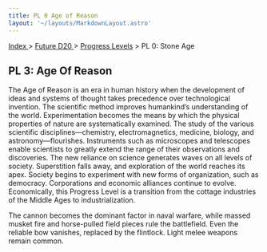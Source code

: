 ```yaml
---
title: PL 0 Age of Reason
layout: '~/layouts/MarkdownLayout.astro'
---
```


[ Index ](/) > [ Future D20 ](/future.d20.srd) > [Progress Levels](/future.d20.srd/progress.levels) > PL 0: Stone Age

## PL 3: Age Of Reason

The Age of Reason is an era in human history when the development of ideas and
systems of thought takes precedence over technological invention. The
scientific method improves humankind’s understanding of the world.
Experimentation becomes the means by which the physical properties of nature
are systematically examined. The study of the various scientific
disciplines—chemistry, electromagnetics, medicine, biology, and
astronomy—flourishes. Instruments such as microscopes and telescopes enable
scientists to greatly extend the range of their observations and discoveries.
The new reliance on science generates waves on all levels of society.
Superstition falls away, and exploration of the world reaches its apex.
Society begins to experiment with new forms of organization, such as
democracy. Corporations and economic alliances continue to evolve.
Economically, this Progress Level is a transition from the cottage industries
of the Middle Ages to industrialization.

The cannon becomes the dominant factor in naval warfare, while massed musket
fire and horse-pulled field pieces rule the battlefield. Even the reliable bow
vanishes, replaced by the flintlock. Light melee weapons remain common.

